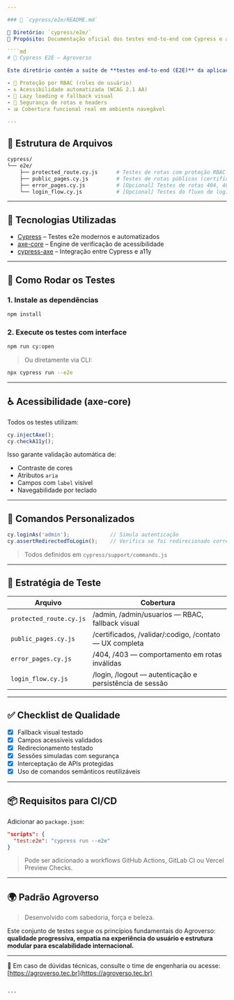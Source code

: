 ```yaml
---

### 📄 `cypress/e2e/README.md`

📁 Diretório: `cypress/e2e/`
🧭 Propósito: Documentação oficial dos testes end-to-end com Cypress e acessibilidade automatizada

````md
# 🧪 Cypress E2E – Agroverso

Este diretório contém a suíte de **testes end-to-end (E2E)** da aplicação Agroverso, projetada para validar a experiência real do usuário em rotas públicas e protegidas, com foco em:

- 🧠 Proteção por RBAC (roles de usuário)
- ♿ Acessibilidade automatizada (WCAG 2.1 AA)
- 🌿 Lazy loading e fallback visual
- 🔐 Segurança de rotas e headers
- 📊 Cobertura funcional real em ambiente navegável

---
```


## 📂 Estrutura de Arquivos

```bash
cypress/
└── e2e/
    ├── protected_route.cy.js      # Testes de rotas com proteção RBAC
    ├── public_pages.cy.js         # Testes de rotas públicas (certificados, contato, validar)
    ├── error_pages.cy.js          # [Opcional] Testes de rotas 404, 403, etc.
    └── login_flow.cy.js           # [Opcional] Testes do fluxo de login e logout
````

---

## 🧰 Tecnologias Utilizadas

* [Cypress](https://www.cypress.io/) – Testes e2e modernos e automatizados
* [axe-core](https://www.deque.com/axe/) – Engine de verificação de acessibilidade
* [cypress-axe](https://github.com/component-driven/cypress-axe) – Integração entre Cypress e a11y

---

## 🚀 Como Rodar os Testes

### 1. Instale as dependências

```bash
npm install
```

### 2. Execute os testes com interface

```bash
npm run cy:open
```

> Ou diretamente via CLI:

```bash
npx cypress run --e2e
```

---

## ♿ Acessibilidade (axe-core)

Todos os testes utilizam:

```js
cy.injectAxe();
cy.checkA11y();
```

Isso garante validação automática de:

* Contraste de cores
* Atributos `aria`
* Campos com `label` visível
* Navegabilidade por teclado

---

## 🔐 Comandos Personalizados

```js
cy.loginAs('admin');             // Simula autenticação
cy.assertRedirectedToLogin();    // Verifica se foi redirecionado corretamente
```

> Todos definidos em `cypress/support/commands.js`

---

## 🧪 Estratégia de Teste

| Arquivo                 | Cobertura                                                |
| ----------------------- | -------------------------------------------------------- |
| `protected_route.cy.js` | /admin, /admin/usuarios — RBAC, fallback visual          |
| `public_pages.cy.js`    | /certificados, /validar/\:codigo, /contato — UX completa |
| `error_pages.cy.js`     | /404, /403 — comportamento em rotas inválidas            |
| `login_flow.cy.js`      | /login, /logout — autenticação e persistência de sessão  |

---

## ✅ Checklist de Qualidade

* [x] Fallback visual testado
* [x] Campos acessíveis validados
* [x] Redirecionamento testado
* [x] Sessões simuladas com segurança
* [x] Interceptação de APIs protegidas
* [x] Uso de comandos semânticos reutilizáveis

---

## 📦 Requisitos para CI/CD

Adicionar ao `package.json`:

```json
"scripts": {
  "test:e2e": "cypress run --e2e"
}
```

> Pode ser adicionado a workflows GitHub Actions, GitLab CI ou Vercel Preview Checks.

---

## 🌍 Padrão Agroverso

> Desenvolvido com sabedoria, força e beleza.

Este conjunto de testes segue os princípios fundamentais do Agroverso: **qualidade progressiva, empatia na experiência do usuário e estrutura modular para escalabilidade internacional.**

---

📧 Em caso de dúvidas técnicas, consulte o time de engenharia ou acesse:
[https://agroverso.tec.br](https://agroverso.tec.br)

```

---


